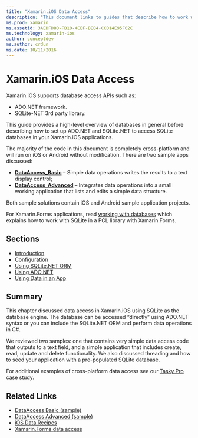 ```yaml
---
title: "Xamarin.iOS Data Access"
description: "This document links to guides that describe how to work with local databases in a Xamarin.iOS application. Linked content discusses SQLite.NET, ADO.NET, and more."
ms.prod: xamarin
ms.assetid: 3AEDFD8D-FB10-4CEF-BE04-CCD14E95F02C
ms.technology: xamarin-ios
author: conceptdev
ms.author: crdun
ms.date: 10/11/2016
---
```


# Xamarin.iOS Data Access

Xamarin.iOS supports database access APIs such as:

- ADO.NET framework.
- SQLite-NET 3rd party library.

This guide provides a high-level overview of databases in general before describing how to set up ADO.NET and SQLite.NET to access SQLite databases in your Xamarin.iOS applications. 

The majority of the code in this document is completely cross-platform and will run on iOS or Android without modification. There are two sample apps discussed:

- [**DataAccess_Basic**](https://github.com/xamarin/mobile-samples/tree/master/DataAccess/Basic) –
  Simple data operations writes the results to a text display control;
- [**DataAccess_Advanced**](https://github.com/xamarin/mobile-samples/tree/master/DataAccess/Advanced) –
  Integrates data operations into a small working application that lists and edits a simple data structure.

Both sample solutions contain iOS and Android sample application projects.

For Xamarin.Forms applications, read [working with databases](~/xamarin-forms/data-cloud/data/databases.md)
which explains how to work with SQLite in a PCL library with Xamarin.Forms.

## Sections

- [Introduction](introduction.md)
- [Configuration](configuration.md)
- [Using SQLite.NET ORM](using-sqlite-orm.md)
- [Using ADO.NET](using-adonet.md)
- [Using Data in an App](using-data-in-an-app.md)

## Summary

This chapter discussed data access in Xamarin.iOS using SQLite as the database engine. The database can be accessed “directly” using ADO.NET syntax or you can include the SQLite.NET ORM and perform data operations in C#.

We reviewed two samples: one that contains very simple data access code that outputs to a text field, and a simple application that includes create, read, update and delete functionality. We also discussed threading and how to seed your application with a pre-populated SQLite database.

For additional examples of cross-platform data access see our [Tasky Pro](~/cross-platform/app-fundamentals/building-cross-platform-applications/case-study-tasky.md) case study.

## Related Links

- [DataAccess Basic (sample)](https://github.com/xamarin/mobile-samples/tree/master/DataAccess/Basic)
- [DataAccess Advanced (sample)](https://github.com/xamarin/mobile-samples/tree/master/DataAccess/Advanced)
- [iOS Data Recipes](https://github.com/xamarin/recipes/tree/master/Recipes/ios/data/sqlite)
- [Xamarin.Forms data access](~/xamarin-forms/data-cloud/data/databases.md)
